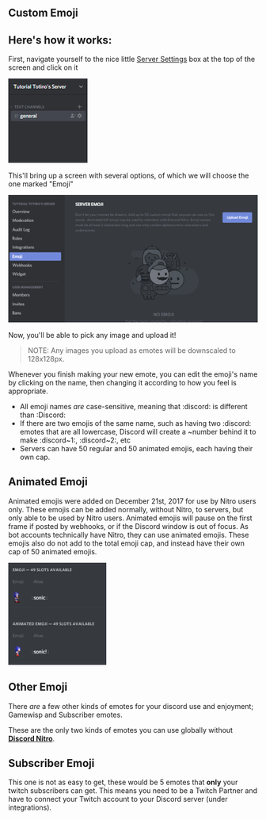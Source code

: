 <!-- TITLE: Emojis -->
<!-- SUBTITLE: A picture is worth a thousand words, so why not have your very own emojis? Thankfully, Discord includes a quick and easy way to add pretty much any image as a custom emote! (That is, as long as you have the "Manage Emojis" permission) -->

## Custom Emoji

## **Here's how it works:**
First, navigate yourself to the nice little [Server Settings](/server-settings) box at the top of the screen and click on it

![Accessing Server Settings](/uploads/server-settings/accessing-server-settings.gif "Accessing Server Settings")

This'll bring up a screen with several options, of which we will choose the one marked "Emoji"

![Emoji Button](/uploads/emoji/emoji-button.gif "Emoji Button")

Now, you'll be able to pick any image and upload it!

> NOTE: Any images you upload as emotes will be downscaled to 128x128px.

Whenever you finish making your new emote, you can edit the emoji's name by clicking on the name, then changing it according to how you feel is appropriate.

* All emoji names *are* case-sensitive, meaning that :discord: is different than :Discord:
* If there are two emojis of the same name, such as having two :discord: emotes that are all lowercase, Discord will create a ~number behind it to make :discord~1:, :discord~2:, etc
* Servers can have 50 regular and 50 animated emojis, each having their own cap.

## Animated Emoji

Animated emojis were added on December 21st, 2017 for use by Nitro users only. These emojis can be added normally, without Nitro, to servers, but only able to be used by Nitro users. Animated emojis will pause on the first frame if posted by webhooks, or if the Discord window is out of focus. As bot accounts technically have Nitro, they can use animated emojis. These emojis also do not add to the total emoji cap, and instead have their own cap of 50 animated emojis.

![Animated Emoji](/uploads/emoji/animated-emoji.gif "Animated Emoji")

## Other Emoji
There *are* a few other kinds of emotes for your discord use and enjoyment; Gamewisp and Subscriber emotes.

These are the only two kinds of emotes you can use globally without [**Discord Nitro**](/nitro).

## Subscriber Emoji

This one is not as easy to get, these would be 5 emotes that **only** your twitch subscribers can get. This means you need to be a Twitch Partner and have to connect your Twitch account to your Discord server (under integrations).
